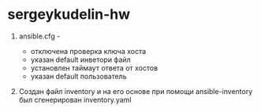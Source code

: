# sergeykudelin-hw

1. ansible.cfg -
    - отключена проверка ключа хоста
    - указан default инветори файл
    - установлен таймаут ответа от хостов
    - указан default пользователь

2. Создан файл inventory и на его основе при помощи ansible-inventory был сгенерирован inventory.yaml
